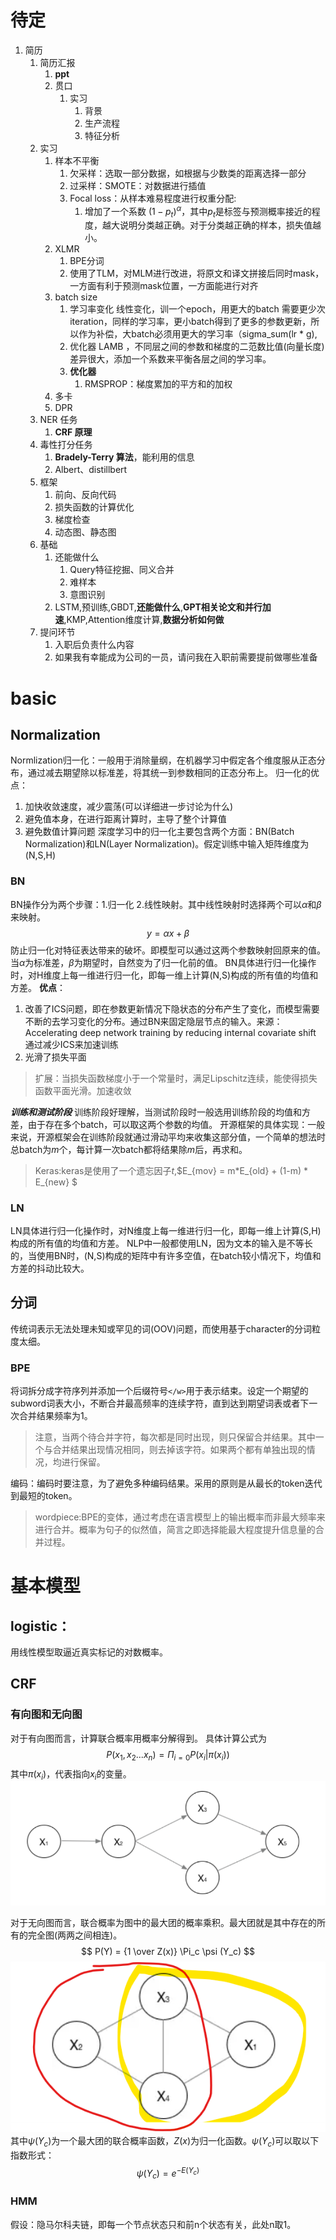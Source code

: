# 待定
1. 简历
   1. 简历汇报
      1. **ppt**
      2. 贯口
         1. 实习
            1. 背景
            2. 生产流程
            3. 特征分析
   2. 实习
      1. 样本不平衡
         1. 欠采样：选取一部分数据，如根据与少数类的距离选择一部分
         2. 过采样：SMOTE：对数据进行插值
         3. Focal loss：从样本难易程度进行权重分配:
            1. 增加了一个系数 $(1-p_t)^\alpha$，其中$p_t$是标签与预测概率接近的程度，越大说明分类越正确。对于分类越正确的样本，损失值越小。
      2. XLMR
         1. BPE分词
         2. 使用了TLM，对MLM进行改进，将原文和译文拼接后同时mask，一方面有利于预测mask位置，一方面能进行对齐
      3. batch size
         1. 学习率变化 线性变化，训一个epoch，用更大的batch 需要更少次iteration，同样的学习率，更小batch得到了更多的参数更新，所以作为补偿，大batch必须用更大的学习率（sigma_sum(lr * g),
         2. 优化器 LAMB ，不同层之间的参数和梯度的二范数比值(向量长度)差异很大，添加一个系数来平衡各层之间的学习率。
         3. **优化器** 
            1. RMSPROP：梯度累加的平方和的加权
      4. 多卡
      5. DPR
   3. NER 任务
      1. **CRF 原理**
   4. 毒性打分任务
      1. **Bradely-Terry 算法**，能利用的信息
      2. Albert、distillbert
   5. 框架
      1. 前向、反向代码
      2. 损失函数的计算优化
      3. 梯度检查
      4. 动态图、静态图
   6. 基础
      1. 还能做什么
         1. Query特征挖掘、同义合并
         2. 难样本
         3. 意图识别
      2. LSTM,预训练,GBDT,**还能做什么**,**GPT相关论文和并行加速**,KMP,Attention维度计算,**数据分析如何做**
   7. 提问环节
      1. 入职后负责什么内容
      2. 如果我有幸能成为公司的一员，请问我在入职前需要提前做哪些准备


# basic

## Normalization
Normlization归一化：一般用于消除量纲，在机器学习中假定各个维度服从正态分布，通过减去期望除以标准差，将其统一到参数相同的正态分布上。
归一化的优点：
1. 加快收敛速度，减少震荡(可以详细进一步讨论为什么)
2. 避免值本身，在进行距离计算时，主导了整个计算值
3. 避免数值计算问题
深度学习中的归一化主要包含两个方面：BN(Batch Normalization)和LN(Layer Normalization)。假定训练中输入矩阵维度为(N,S,H)
### BN
BN操作分为两个步骤：1.归一化 2.线性映射。其中线性映射时选择两个可以$\alpha$和$\beta$来映射。
$$y = \alpha x + \beta  $$
防止归一化对特征表达带来的破坏。即模型可以通过这两个参数映射回原来的值。当$\alpha$为标准差，$\beta$为期望时，自然变为了归一化前的值。
BN具体进行归一化操作时，对H维度上每一维进行归一化，即每一维上计算(N,S)构成的所有值的均值和方差。
**优点**：
1. 改善了ICS问题，即在参数更新情况下隐状态的分布产生了变化，而模型需要不断的去学习变化的分布。通过BN来固定隐层节点的输入。来源：Accelerating deep network training by reducing internal covariate shift 通过减少ICS来加速训练
2. 光滑了损失平面
> 扩展：当损失函数梯度小于一个常量时，满足Lipschitz连续，能使得损失函数平面光滑。加速收敛

***训练和测试阶段***
训练阶段好理解，当测试阶段时一般选用训练阶段的均值和方差，由于存在多个batch，可以取这两个参数的均值。
开源框架的具体实现：一般来说，开源框架会在训练阶段就通过滑动平均来收集这部分值，一个简单的想法时总batch为$m$个，每计算一次batch都将结果除$m$后，再求和。
>Keras:keras是使用了一个遗忘因子$t$,$E_{mov} = m*E_{old} + (1-m) * E_{new}  $ 

### LN
LN具体进行归一化操作时，对N维度上每一维进行归一化，即每一维上计算(S,H)构成的所有值的均值和方差。
NLP中一般都使用LN，因为文本的输入是不等长的，当使用BN时，(N,S)构成的矩阵中有许多空值，在batch较小情况下，均值和方差的抖动比较大。

## 分词
传统词表示无法处理未知或罕见的词(OOV)问题，而使用基于character的分词粒度太细。
### BPE
将词拆分成字符序列并添加一个后缀符号`</w>`用于表示结束。设定一个期望的subword词表大小，不断合并最高频率的连续字符，直到达到期望词表或者下一次合并结果频率为1。
> 注意，当两个待合并字符，每次都是同时出现，则只保留合并结果。其中一个与合并结果出现情况相同，则去掉该字符。如果两个都有单独出现的情况，均进行保留。

编码：编码时要注意，为了避免多种编码结果。采用的原则是从最长的token迭代到最短的token。

> wordpiece:BPE的变体，通过考虑在语言模型上的输出概率而非最大频率来进行合并。概率为句子的似然值，简言之即选择能最大程度提升信息量的合并过程。

# 基本模型
## logistic：
用线性模型取逼近真实标记的对数概率。

## CRF
### 有向图和无向图
对于有向图而言，计算联合概率用概率分解得到。
具体计算公式为
$$ 
P(x_1,x_2...x_n) = \Pi_{i = 0} P(x_i | \pi (x_i)) 
$$
其中$\pi(x_i)$，代表指向$x_i$的变量。
![无向图](images/2023-04-16-22-00-15.png)

对于无向图而言，联合概率为图中的最大团的概率乘积。最大团就是其中存在的所有的完全图(两两之间相连)。
$$ 
P(Y) = {1 \over Z(x)} \Pi_c \psi (Y_c) 
$$
![有向图](images/2023-04-16-22-04-23.png)
其中$\psi (Y_c)$为一个最大团的联合概率函数，$Z(x)$为归一化函数。$\psi (Y_c)$可以取以下指数形式：
$$ 
\psi (Y_c) = e ^ { - E(Y_c)}
$$

### HMM
假设：隐马尔科夫链，即每一个节点状态只和前n个状态有关，此处n取1。

